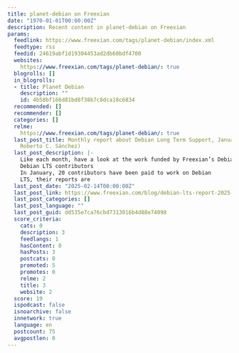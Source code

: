 ```yaml
---
title: planet-debian on Freexian
date: "1970-01-01T00:00:00Z"
description: Recent content in planet-debian on Freexian
params:
  feedlink: https://www.freexian.com/tags/planet-debian/index.xml
  feedtype: rss
  feedid: 24619abf1d19304453ad2db60bdf4700
  websites:
    https://www.freexian.com/tags/planet-debian/: true
  blogrolls: []
  in_blogrolls:
  - title: Planet Debian
    description: ""
    id: 4b58bf166d81bd8f38b7c8dca18c6834
  recommended: []
  recommender: []
  categories: []
  relme:
    https://www.freexian.com/tags/planet-debian/: true
  last_post_title: Monthly report about Debian Long Term Support, January 2025 (by
    Roberto C. Sánchez)
  last_post_description: |-
    Like each month, have a look at the work funded by Freexian’s Debian LTS offering.
    Debian LTS contributors
    In January, 20 contributors have been paid to work on Debian
    LTS, their reports are
  last_post_date: "2025-02-14T00:00:00Z"
  last_post_link: https://www.freexian.com/blog/debian-lts-report-2025-01/
  last_post_categories: []
  last_post_language: ""
  last_post_guid: dd535e7ca76cbd7313016b4d88e74098
  score_criteria:
    cats: 0
    description: 3
    feedlangs: 1
    hasContent: 0
    hasPosts: 3
    postcats: 0
    promoted: 5
    promotes: 0
    relme: 2
    title: 3
    website: 2
  score: 19
  ispodcast: false
  isnoarchive: false
  innetwork: true
  language: en
  postcount: 75
  avgpostlen: 0
---
```

